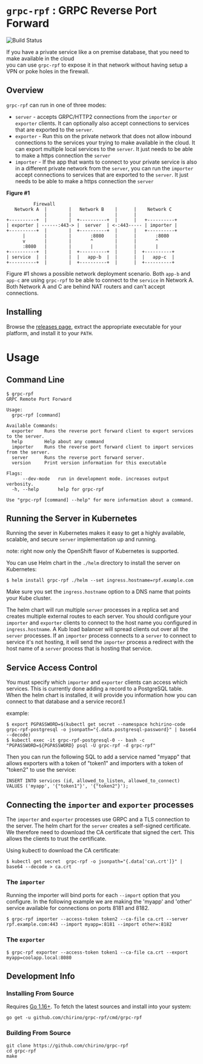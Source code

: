 # `grpc-rpf` : GRPC Reverse Port Forward

![Build Status](https://github.com/chirino/grpc-rpf/actions/workflows/build.yml/badge.svg?branch=main)

If you have a private service like a on premise database, that you need to make available in the cloud  
you can use `grpc-rpf` to expose it in that network without having setup a VPN or poke holes in the firewall.

## Overview

`grpc-rpf` can run in one of three modes:

* `server` - accepts GRPC/HTTP2 connections from the `importer` or `exporter` clients. It can optionally also accept
  connections to services that are exported to the `server`.
* `exporter` - Run this on the private network that does not allow inbound connections to the services your trying to
  make available in the cloud. It can export multiple local services to the `server`. It just needs to be able to make a
  https connection the `server`
* `importer` - If the app that wants to connect to your private service is also in a different private network from
  the `server`, you can run the `importer` accept connections to services that are exported to the `server`. It just
  needs to be able to make a https connection the `server`

**Figure #1**

              Firewall
       Network A  |        |   Network B    |      |    Network C
                  |        |                |      |              
    +----------+  |        |  +----------+  |      |   +----------+ 
    | exporter | ------:443-> |  server  | <-:443----- | importer | 
    +----------+  |        |  +----------+  |      |   +----------+ 
          |       |        |       :8080    |      |       :8080   
          v       |        |       ^        |      |       ^        
          :8080   |        |       |        |      |       |        
    +----------+  |        |  +----------+  |      |  +----------+  
    | service  |  |        |  |   app-b  |  |      |  |   app-c  |   
    +----------+  |        |  +----------+  |      |  +----------+    

Figure #1 shows a possible network deployment scenario. Both `app-b` and `app-c` are using `grpc-rpf` to be able to
connect to the `service` in Network A. Both Network A and C are behind NAT routers and can't accept connections.

## Installing

Browse the [releases page](https://github.com/chirino/grpc-rpf/releases), extract the appropriate executable for your
platform, and install it to your `PATH`.

# Usage

## Command Line

```shell
$ grpc-rpf
GRPC Remote Port Forward

Usage:
  grpc-rpf [command]

Available Commands:
  exporter    Runs the reverse port forward client to export services to the server.
  help        Help about any command
  importer    Runs the reverse port forward client to import services from the server.
  server      Runs the reverse port forward server.
  version     Print version information for this executable

Flags:
      --dev-mode   run in development mode. increases output verbosity.
  -h, --help       help for grpc-rpf

Use "grpc-rpf [command] --help" for more information about a command.
```

## Running the Server in Kubernetes

Running the sever in Kubernetes makes it easy to get a highly available, scalable, and secure `server` implementation up
and running.

note: right now only the OpenShift flavor of Kubernetes is supported.

You can use Helm chart in the `./helm` directory to install the server on Kubernetes:

```
$ helm install grpc-rpf ./helm --set ingress.hostname=rpf.example.com
```

Make sure you set the `ingress.hostname` option to a DNS name that points your Kube cluster.

The helm chart will run multiple `server` processes in a replica set and creates multiple external routes to each
server. You should configure your `importer` and `exporter` clients to connect to the host name you configured
in `ingress.hostname`. A Kub load balancer will spread clients out over all the `server` processes. If an `importer`
process connects to a
`server` to connect to service it's not hosting, it will send the `importer` process a redirect with the host name of
a `server` process that is hosting that service.

## Service Access Control

You must specify which `importer` and `exporter` clients can access which services. This is currently done adding a
record to a PostgreSQL table. When the helm chart is installed, it will provide you information how you can connect to
that database and a service record.1

example:

```shell
$ export PGPASSWORD=$(kubectl get secret --namespace hchirino-code grpc-rpf-postgresql -o jsonpath="{.data.postgresql-password}" | base64 --decode)
$ kubectl exec -it grpc-rpf-postgresql-0 -- bash -c "PGPASSWORD=${PGPASSWORD} psql -U grpc-rpf -d grpc-rpf"
```

Then you can run the following SQL to add a service named "myapp" that allows exporters with a token of "token1" and
importers with a token of "token2" to use the service:

```
INSERT INTO services (id, allowed_to_listen, allowed_to_connect) VALUES ('myapp', '{"token1"}', '{"token2"}');
```

## Connecting the `importer` and `exporter` processes

The `importer` and `exporter` processes use GRPC and a TLS connection to the server. The helm chart for the `server`
creates a self-signed certificate. We therefore need to download the CA certificate that signed the cert. This allows
the clients to trust the certificate.

Using kubectl to download the CA certificate:

```shell
$ kubectl get secret  grpc-rpf -o jsonpath="{.data['ca\.crt']}" | base64 --decode > ca.crt
```

### The `importer`

Running the importer will bind ports for each `--import` option that you configure. In the following example we are
making the 'myapp' and 'other' service available for connections on ports 8181 and 8182.

```shell
$ grpc-rpf importer --access-token token2 --ca-file ca.crt --server rpf.example.com:443 --import myapp=:8181 --import other=:8182
```

### The `exporter`

```shell
$ grpc-rpf exporter --access-token token1 --ca-file ca.crt --export myapp=coolapp.local:8080
```

## Development Info

### Installing From Source

Requires [Go 1.16+](https://golang.org/dl/). To fetch the latest sources and install into your system:

    go get -u github.com/chirino/grpc-rpf/cmd/grpc-rpf

### Building From Source

    git clone https://github.com/chirino/grpc-rpf
    cd grpc-rpf
    make
